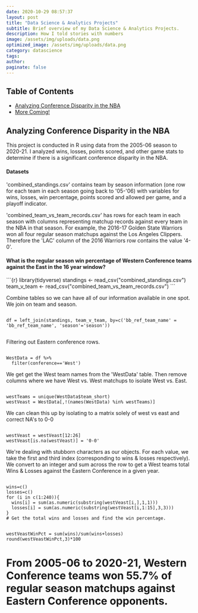 ```yaml
---
date: 2020-10-29 08:57:37
layout: post
title: "Data Science & Analytics Projects"
subtitle: Brief overview of my Data Science & Analytics Projects.
description: How I told stories with numbers
image: /assets/img/uploads/data.png
optimized_image: /assets/img/uploads/data.png
category: datascience
tags:
author:
paginate: false
---
```


<div id="toc_container">
<h2 class="toc_title">Table of Contents</h2>
<ul class="toc_list">
  <li><a href="#Analyzing Conference Disparity in the NBA">Analyzing Conference Disparity in the NBA</a></li>
  <li><a href="#More Coming!">More Coming!</a></li>
</ul>
</div>

<h2 id="Analyzing Conference Disparity in the NBA">Analyzing Conference Disparity in the NBA</h2>
This project is conducted in R using data from the 2005-06 season to 2020-21. I analyzed wins, losses, points scored, and other game stats to determine if there is a significant conference disparity in the NBA.

<h4>Datasets</h4> 
'combined_standings.csv' contains team by season information (one row for each team in each season going back to '05-'06) with variables for wins, losses, win percentage, points scored and allowed per game, and a playoff indicator. 


'combined_team_vs_team_records.csv' has rows for each team in each season with columns representing matchup records against every team in the NBA in that season. For example, the 2016-17 Golden State Warriors won all four regular season matchups against the Los Angeles Clippers. Therefore the 'LAC' column of the 2016 Warriors row contains the value '4-0'.

<h4>What is the regular season win percentage of Western Conference teams against the East in the 16 year window?</h4>
```{r}
library(tidyverse)
standings <- read_csv("combined_standings.csv")
team_v_team <- read_csv("combined_team_vs_team_records.csv")
```


Combine tables so we can have all of our information available in one spot. We join on team and season.

<code>
df = left_join(standings, team_v_team, by=c('bb_ref_team_name' = 'bb_ref_team_name', 'season'='season'))
 </code>

Filtering out Eastern conference rows.

<code>
WestData = df %>%
  filter(conference=='West')
</code>
  
We get get the West team names from the 'WestData' table. Then remove columns where we have West vs. West matchups to isolate West vs. East.

<code>
westTeams = unique(WestData$team_short)
westVeast = WestData[,!(names(WestData) %in% westTeams)]
</code>

We can clean this up by isolating to a matrix solely of west vs east and correct NA's to 0-0 

<code>
westVeast = westVeast[12:26]
westVeast[is.na(westVeast)] = '0-0'
</code>

We're dealing with stubborn characters as our objects. For each value, we take the first and third index (corresponding to wins & losses respectively). We convert to an integer and sum across the row to get a West teams total Wins & Losses against the Eastern Conference in a given year.

<code>
wins=c()
losses=c()
for (i in c(1:240)){
  wins[i] = sum(as.numeric(substring(westVeast[i,],1,1)))
  losses[i] = sum(as.numeric(substring(westVeast[i,1:15],3,3)))
}
# Get the total wins and losses and find the win percentage.

westVeastWinPct = sum(wins)/sum(wins+losses)
round(westVeastWinPct,3)*100
</code>

# From 2005-06 to 2020-21, Western Conference teams won 55.7% of regular season matchups against Eastern Conference opponents.


